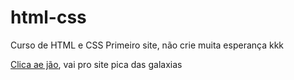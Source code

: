 # html-css
 Curso de HTML e CSS
Primeiro site, não crie muita esperança kkk
<p><a href="https://luan-oliveira1297.github.io/html-css/projetinho02/index.html"> Clica ae jão</a>, vai pro site pica das galaxias</p>